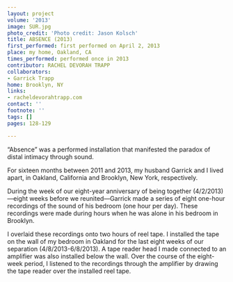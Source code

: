 ```yaml
---
layout: project
volume: '2013'
image: SUR.jpg
photo_credit: 'Photo credit: Jason Kolsch'
title: ABSENCE (2013)
first_performed: first performed on April 2, 2013
place: my home, Oakland, CA
times_performed: performed once in 2013
contributor: RACHEL DEVORAH TRAPP
collaborators:
- Garrick Trapp
home: Brooklyn, NY
links:
- racheldevorahtrapp.com
contact: ''
footnote: ''
tags: []
pages: 128-129

---
```


“Absence” was a performed installation that manifested the paradox of distal intimacy through sound.

For  sixteen months between 2011 and 2013, my husband Garrick and I lived apart, in Oakland, California and Brooklyn, New York, respectively.

During the week of our eight-year anniversary of being together (4/2/2013)—eight weeks before we reunited—Garrick made a series of eight one-hour recordings of the sound of his bedroom (one hour per day). These recordings were made during hours when he was alone in his bedroom in Brooklyn.

I overlaid these recordings onto two hours of reel tape. I installed the tape on the wall of my bedroom in Oakland for the last eight weeks of our separation (4/8/2013-6/8/2013). A tape reader head I made connected to an amplifier was also installed below the wall. Over the course of the eight-week period, I listened to the recordings through the amplifier by drawing the tape reader over the installed reel tape.
